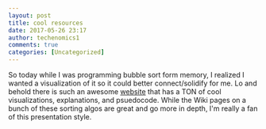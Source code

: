 ```yaml
---
layout: post
title: cool resources
date: 2017-05-26 23:17
author: techenomics1
comments: true
categories: [Uncategorized]
---
```



So today while I was programming bubble sort form memory, I realized I wanted a visualization of it so it could better connect/solidify for me.  Lo and behold there is such an awesome [website](https://visualgo.net/en/sorting?slide=1) that has a TON of cool visualizations, explanations, and psuedocode.  While the Wiki pages on a bunch of these sorting algos are great and go more in depth, I'm really a fan of this presentation style.  
